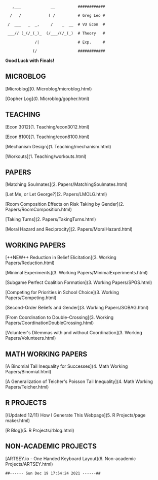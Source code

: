 ```
   ,___             __          ############
  /   /            ( /          # Greg Leo #
 /  ___   _  _,     /    _  __  # VU Econ  #
 ___// (_(/_(_)_  (/___/(/_(_)  # Theory   #
             /|                 # Exp.     #
            (/                  ############
```

**Good Luck with Finals!**

##  MICROBLOG
[Microblog](0. Microblog/microblog.html)

[Gopher Log](0. Microblog/gopher.html)

##  TEACHING
[Econ 3012](1. Teaching/econ3012.html)

[Econ 8100](1. Teaching/econ8100.html)

[Mechanism Design](1. Teaching/mechanism.html)

[Workouts](1. Teaching/workouts.html)

##  PAPERS
[Matching Soulmates](2. Papers/MatchingSoulmates.html)

[Let Me, or Let George?](2. Papers/LMOLG.html)

[Room Composition Effects on Risk Taking by Gender](2. Papers/RoomComposition.html)

[Taking Turns](2. Papers/TakingTurns.html)

[Moral Hazard and Reciprocity](2. Papers/MoralHazard.html)

##  WORKING PAPERS
[++NEW++ Reduction in Belief Elicitation](3. Working Papers/Reduction.html)

[Minimal Experiments](3. Working Papers/MinimalExperiments.html)

[Subgame Perfect Coalition Formation](3. Working Papers/SPGS.html)

[Competing for Priorities in School Choice](3. Working Papers/Competing.html)

[Second-Order Beliefs and Gender](3. Working Papers/SOBAG.html)

[From Coordination to Double-Crossing](3. Working Papers/CoordinationDoubleCrossing.html)

[Volunteer's Dilemmas with and without Coordination](3. Working Papers/Volunteers.html)

##  MATH WORKING PAPERS
[A Binomial Tail Inequality for Successes](4. Math Working Papers/Binomial.html)

[A Generalization of Teicher's Poisson Tail Inequality](4. Math Working Papers/Teicher.html)

##  R PROJECTS
[(Updated 12/11) How I Generate This Webpage](5. R Projects/page maker.html)

[R Blog](5. R Projects/rblog.html)

##  NON-ACADEMIC PROJECTS
[ARTSEY.io - One Handed Keyboard Layout](6. Non-academic Projects/ARTSEY.html)

```
##------ Sun Dec 19 17:54:24 2021 ------##
```
